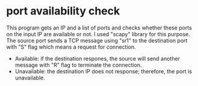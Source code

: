 # port availability check

This program gets an IP and a list of ports and checks whether these ports on the input IP are available or not.
I used "scapy" library for this purpose.
The source port sends a TCP message using "sr1" to the destination port with "S" flag which means a request for connection.
* Available: if the destination respones, the source will send another message with "R" flag to terminate the connection. 
* Unavailable: the destination IP does not response; therefore, the port is unavailable.
